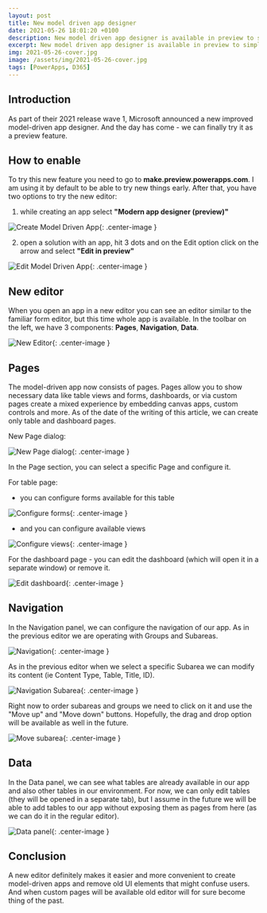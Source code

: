 ```yaml
---
layout: post
title: New model driven app designer
date: 2021-05-26 18:01:20 +0100
description: New model driven app designer is available in preview to simplify MDA creation
excerpt: New model driven app designer is available in preview to simplify MDA creation
img: 2021-05-26-cover.jpg
image: /assets/img/2021-05-26-cover.jpg
tags: [PowerApps, D365]
---
```


## Introduction

As part of their 2021 release wave 1, Microsoft announced a new improved model-driven app designer. And the day has come - we can finally try it as a preview feature.

## How to enable

To try this new feature you need to go to **make.preview.powerapps.com**. I am using it by default to be able to try new things early. After that, you have two options to try the new editor:

1) while creating an app select **"Modern app designer (preview)"**

![Create Model Driven App]({{site.baseurl}}/assets/img/2021-05-26-create-model-driven-app.jpg){: .center-image }

2) open a solution with an app, hit 3 dots and on the Edit option click on the arrow and select **"Edit in preview"**

![Edit Model Driven App]({{site.baseurl}}/assets/img/2021-05-26-edit-model-driven-app.jpg){: .center-image }

## New editor

When you open an app in a new editor you can see an editor similar to the familiar form editor, but this time whole app is available. In the toolbar on the left, we have 3 components: **Pages**, **Navigation**, **Data**.

![New Editor]({{site.baseurl}}/assets/img/2021-05-26-new-editor.jpg){: .center-image }

## Pages

The model-driven app now consists of pages. Pages allow you to show necessary data like table views and forms, dashboards, or via custom pages create a mixed experience by embedding canvas apps, custom controls and more. As of the date of the writing of this article, we can create only table and dashboard pages.

New Page dialog:

![New Page dialog]({{site.baseurl}}/assets/img/2021-05-26-create-page-dialog.jpg){: .center-image }

In the Page section, you can select a specific Page and configure it.

For table page:

* you can configure forms available for this table

![Configure forms]({{site.baseurl}}/assets/img/2021-05-26-page-edit-form.jpg){: .center-image }

* and you can configure available views

![Configure views]({{site.baseurl}}/assets/img/2021-05-26-page-edit-view.jpg){: .center-image }

For the dashboard page - you can edit the dashboard (which will open it in a separate window) or remove it.

![Edit dashboard]({{site.baseurl}}/assets/img/2021-05-26-page-dashboard-edit.jpg){: .center-image }

## Navigation

In the Navigation panel, we can configure the navigation of our app. As in the previous editor we are operating with Groups and Subareas.

![Navigation]({{site.baseurl}}/assets/img/2021-05-26-navigation-add.jpg){: .center-image }

As in the previous editor when we select a specific Subarea we can modify its content (ie Content Type, Table, Title, ID).

![Navigation Subarea]({{site.baseurl}}/assets/img/2021-05-26-navigation-subarea.jpg){: .center-image }

Right now to order subareas and groups we need to click on it and use the "Move up" and "Move down" buttons. Hopefully, the drag and drop option will be available as well in the future.

![Move subarea]({{site.baseurl}}/assets/img/2021-05-26-navigation-move.jpg){: .center-image }

## Data

In the Data panel, we can see what tables are already available in our app and also other tables in our environment. For now, we can only edit tables (they will be opened in a separate tab), but I assume in the future we will be able to add tables to our app without exposing them as pages from here (as we can do it in the regular editor).

![Data panel]({{site.baseurl}}/assets/img/2021-05-26-data.jpg){: .center-image }

## Conclusion

A new editor definitely makes it easier and more convenient to create model-driven apps and remove old UI elements that might confuse users. And when custom pages will be available old editor will for sure become thing of the past.